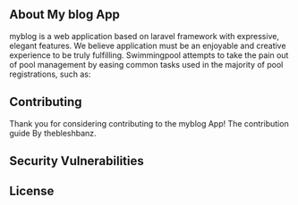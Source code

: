 
<!-- <p align="center">
<a href="https://travis-ci.org/laravel/framework"><img src="https://travis-ci.org/laravel/framework.svg" alt="Build Status"></a>
<a href="https://packagist.org/packages/laravel/framework"><img src="https://poser.pugx.org/laravel/framework/d/total.svg" alt="Total Downloads"></a>
<a href="https://packagist.org/packages/laravel/framework"><img src="https://poser.pugx.org/laravel/framework/v/stable.svg" alt="Latest Stable Version"></a>
<a href="https://packagist.org/packages/laravel/framework"><img src="https://poser.pugx.org/laravel/framework/license.svg" alt="License"></a>
</p> -->

## About My blog App

myblog is a web application based on laravel framework with expressive, elegant features. We believe application must be an enjoyable and creative experience to be truly fulfilling. Swimmingpool attempts to take the pain out of pool management by easing common tasks used in the majority of pool registrations, such as:


## Contributing

Thank you for considering contributing to the myblog App! The contribution guide By thebleshbanz.

## Security Vulnerabilities

<!-- If you discover a security vulnerability within Laravel, please send an e-mail to Taylor Otwell via [taylor@laravel.com](mailto:taylor@laravel.com). All security vulnerabilities will be promptly addressed. -->

## License

<!-- The Laravel framework is open-sourced software licensed under the [MIT license](https://opensource.org/licenses/MIT). -->
